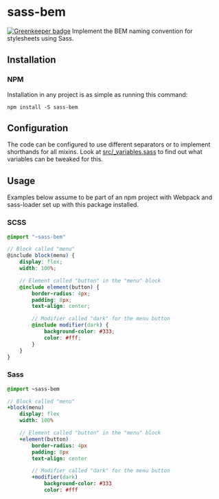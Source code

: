 # sass-bem

[![Greenkeeper badge](https://badges.greenkeeper.io/icedream/sass-bem.svg)](https://greenkeeper.io/)
Implement the BEM naming convention for stylesheets using Sass.

## Installation

### NPM

Installation in any project is as simple as running this command:

    npm install -S sass-bem

## Configuration

The code can be configured to use different separators or to implement
shorthands for all mixins. Look at [src/\_variables.sass](src/_variables.sass) to find out what variables can be tweaked for this.

## Usage

Examples below assume to be part of an npm project with Webpack and sass-loader set up with this package installed.

### SCSS

```scss
@import "~sass-bem"

// Block called "menu"
@include block(menu) {
    display: flex;
    width: 100%;

    // Element called "button" in the "menu" block
    @include element(button) {
        border-radius: 4px;
        padding: 8px;
        text-align: center;

        // Modifier called "dark" for the menu button
        @include modifier(dark) {
            background-color: #333;
            color: #fff;
        }
    }
}
```

### Sass

```sass
@import ~sass-bem

// Block called "menu"
+block(menu)
    display: flex
    width: 100%

    // Element called "button" in the "menu" block
    +element(button)
        border-radius: 4px
        padding: 8px
        text-align: center

        // Modifier called "dark" for the menu button
        +modifier(dark)
            background-color: #333
            color: #fff
```
